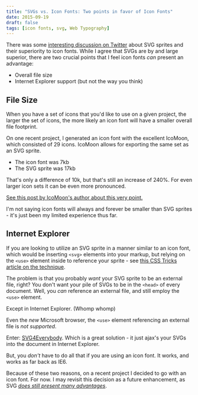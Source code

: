```yaml
---
title: "SVGs vs. Icon Fonts: Two points in favor of Icon Fonts"
date: 2015-09-19
draft: false
tags: [icon fonts, svg, Web Typography]
---
```


There was some [interesting discussion on Twitter](https://twitter.com/netmag/status/644797891056373761) about SVG sprites and their superiority to icon fonts. While I agree that SVGs are by and large superior, there are two crucial points that I feel icon fonts _can_ present an advantage:

- Overall file size
- Internet Explorer support (but not the way you think)

<!--more-->

## File Size

When you have a set of icons that you'd like to use on a given project, the larger the set of icons, the more likely an icon font will have a smaller overall file footprint.

On one recent project, I generated an icon font with the excellent IcoMoon, which consisted of 29 icons. IcoMoon allows for exporting the same set as an SVG sprite.

- The icon font was 7kb
- The SVG sprite was 17kb

That's only a difference of 10k, but that's still an increase of 240%. For even larger icon sets it can be even more pronounced.

[See this post by IcoMoon's author about this very point.](https://icomoon.io/#post/429)

I'm not saying icon fonts will always and forever be smaller than SVG sprites - it's just been my limited experience thus far.

## Internet Explorer

If you are looking to utilize an SVG sprite in a manner similar to an icon font, which would be inserting `<svg>` elements into your markup, but relying on the `<use>` element inside to reference your sprite - see [this CSS Tricks article on the technique](https://css-tricks.com/svg-sprites-use-better-icon-fonts/).

The problem is that you probably _want_ your SVG sprite to be an external file, right? You don't want your pile of SVGs to be in the `<head>` of every document. Well, you _can_ reference an external file, and still employ the `<use>` element.

Except in Internet Explorer. (Whomp whomp)

Even the _new_ Microsoft browser, the `<use>` element referencing an external file is _not supported_.

Enter: [SVG4Everybody](https://github.com/jonathantneal/svg4everybody). Which is a great solution - it just ajax's your SVGs into the document in Internet Explorer.

But, you _don't_ have to do all that if you are using an icon font. It works, and works as far back as IE6.

Because of these two reasons, on a recent project I decided to go with an icon font. For now. I may revisit this decision as a future enhancement, as SVG [_does still present many advantages_](https://css-tricks.com/icon-fonts-vs-svg/).
